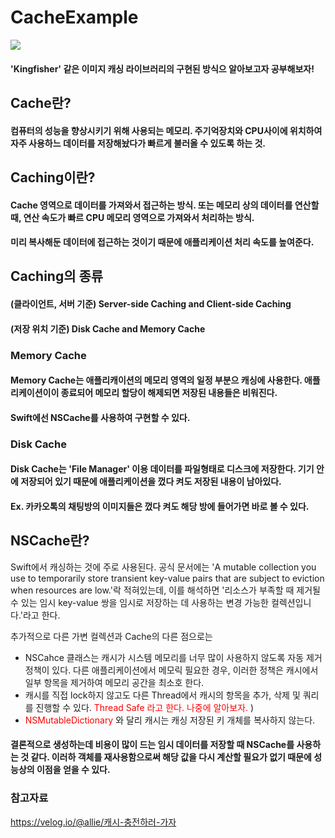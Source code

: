 # CacheExample

 <img src="https://img.shields.io/badge/Swift-3178C6?style=flat&logo=Swift&logoColor=white"/>

#### 'Kingfisher' 같은 이미지 캐싱 라이브러리의 구현된 방식으 알아보고자 공부해보자!

## Cache란?
#### 컴퓨터의 성능을 향상시키기 위해 사용되는 메모리. 주기억장치와 CPU사이에 위치하여 자주 사용하느 데이터를 저장해놨다가 빠르게 불러올 수 있도록 하는 것.

## Caching이란?
#### Cache 영역으로 데이터를 가져와서 접근하는 방식. 또는 메모리 상의 데이터를 연산할 때, 연산 속도가 빠르 CPU 메모리 영역으로 가져와서 처리하는 방식.
#### 미리 복사해둔 데이터에 접근하는 것이기 때문에 애플리케이션 처리 속도를 높여준다.

## Caching의 종류
#### (클라이언트, 서버 기준) Server-side Caching and Client-side Caching
#### (저장 위치 기준) Disk Cache and Memory Cache

### Memory Cache
#### Memory Cache는 애플리캐이션의 메모리 영역의 일정 부분으 캐싱에 사용한다. 애플리케이션이이 종료되어 메모리 할당이 해제되면 저장된 내용들은 비워진다.
#### Swift에선 NSCache를 사용하여 구현할 수 있다.

### Disk Cache
#### Disk Cache는 'File Manager' 이용 데이터를 파일형태로 디스크에 저장한다. 기기 안에 저장되어 있기 때문에 애플리케이션을 껐다 켜도 저장된 내용이 남아있다.
#### Ex. 카카오톡의 채팅방의 이미지들은 껐다 켜도 해당 방에 들어가면 바로 볼 수 있다.

## NSCache란?
Swift에서 캐싱하는 것에 주로 사용된다.
공식 문서에는 'A mutable collection you use to temporarily store transient key-value pairs that are subject to eviction when resources are low.'락 적혀있는데, 이를 해석하면 '리소스가 부족할 때 제거될 수 있는 임시 key-value 쌍을 임시로 저장하는 데 사용하는 변경 가능한 컬렉션입니다.'라고 한다.

추가적으로 다른 가변 컬렉션과 Cache의 다른 점으로는
- NSCahce 클래스는 캐시가 시스템 메모리를 너무 많이 사용하지 않도록 자동 제거 정책이 있다. 다른 애플리케이션에서 메모릭 필요한 경우, 이러한 정책은 캐시에서 일부 항목을 제거하여 메모리 공간을 최소호 한다.
- 캐시를 직접 lock하지 않고도 다른 Thread에서 캐시의 항목을 추가, 삭제 및 쿼리를 진행할 수 있다.<span style="color:red"> Thread Safe 라고 한다. 나중에 알아보자. </span>)
- <span style="color:red"> NSMutableDictionary </span>와 달리 캐시는 캐싱 저장된 키 개체를 복사하지 않는다.

#### 결론적으로 생성하는데 비용이 많이 드는 임시 데이터를 저장할 때 NSCache를 사용하는 것 같다. 이러하 객체를 재사용함으로써 해당 값을 다시 계산할 필요가 없기 때문에 성능상의 이점을 얻을 수 있다.

### 참고자료
https://velog.io/@allie/캐시-충전하러-가자
